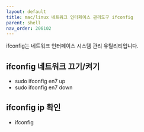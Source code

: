 ```yaml
---
layout: default
title: mac/linux 네트워크 인터페이스 관리도구 ifconfig
parent: shell
nav_order: 206102
---
```



ifconfig는 네트워크 인터페이스 시스템 관리 유틸리티입니다.

## ifconfig 네트워크 끄기/켜기
* sudo ifconfig en7 up
* sudo ifconfig en7 down

## ifconfig ip 확인
* ifconfig
